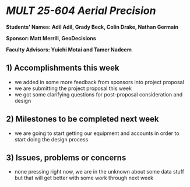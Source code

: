 # *MULT 25-604 Aerial Precision*

**Students' Names: Adil Adil, Grady Beck, Colin Drake, Nathan Germain**

**Sponsor: Matt Merrill, GeoDecisions**

**Faculty Advisors: Yuichi Motai and Tamer Nadeem**

## 1) Accomplishments this week ##
   - we added in some more feedback from sponsors into project proposal
   - we are submitting the project proposal this week
   - we got some clarifying questions for post-proposal consideration and design

## 2) Milestones to be completed next week ##
   - we are going to start getting our equipment and accounts in order to start doing the design process

## 3) Issues, problems or concerns ##
   - none pressing right now, we are in the unknown about some data stuff but that will get better with some work through next week